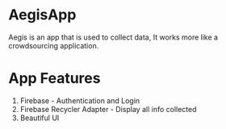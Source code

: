 # AegisApp


Aegis is an app that is used to collect data, It works more like a crowdsourcing application. 

# App Features
1. Firebase  - Authentication and Login
1. Firebase Recycler Adapter - Display all info collected
1. Beautiful UI
